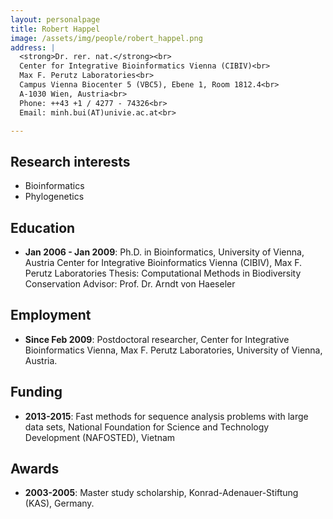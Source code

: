 ```yaml
---
layout: personalpage
title: Robert Happel
image: /assets/img/people/robert_happel.png
address: |
  <strong>Dr. rer. nat.</strong><br>
  Center for Integrative Bioinformatics Vienna (CIBIV)<br>
  Max F. Perutz Laboratories<br>
  Campus Vienna Biocenter 5 (VBC5), Ebene 1, Room 1812.4<br>
  A-1030 Wien, Austria<br>
  Phone: ++43 +1 / 4277 - 74326<br>
  Email: minh.bui(AT)univie.ac.at<br>

---
```


Research interests
------------------

* Bioinformatics
* Phylogenetics

Education
---------

* __Jan 2006 - Jan 2009__: Ph.D. in Bioinformatics, University of Vienna, Austria
Center for Integrative Bioinformatics Vienna (CIBIV), Max F. Perutz Laboratories
Thesis: Computational Methods in Biodiversity Conservation
Advisor: Prof. Dr. Arndt von Haeseler


Employment
----------

* __Since Feb 2009__: Postdoctoral researcher, Center for Integrative Bioinformatics Vienna, Max F. Perutz Laboratories, University of Vienna, Austria.


Funding
-------

* __2013-2015__: Fast methods for sequence analysis problems with large data sets, National Foundation for Science and Technology Development (NAFOSTED), Vietnam

Awards
------

* __2003-2005__: Master study scholarship, Konrad-Adenauer-Stiftung (KAS), Germany.

